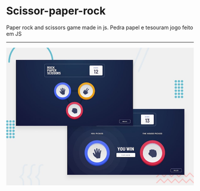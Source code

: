 # Scissor-paper-rock
Paper rock and scissors game made in js. Pedra papel e tesouram jogo feito em JS
<hr>
<img src='./images/desktop-preview.jpg'>
